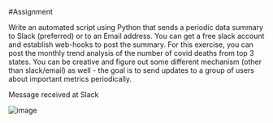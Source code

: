 #Assignment

Write an automated script using Python that sends a periodic data summary to Slack
(preferred) or to an Email address. You can get a free slack account and establish web-hooks
to post the summary. For this exercise, you can post the monthly trend analysis of the number
of covid deaths from top 3 states. You can be creative and figure out some different
mechanism (other than slack/email) as well - the goal is to send updates to a group of users
about important metrics periodically.

Message received at Slack

![image](https://github.com/marayyy/Qure.ai/assets/114425969/57a9268d-c218-4462-93c0-7f839e7161a6)
